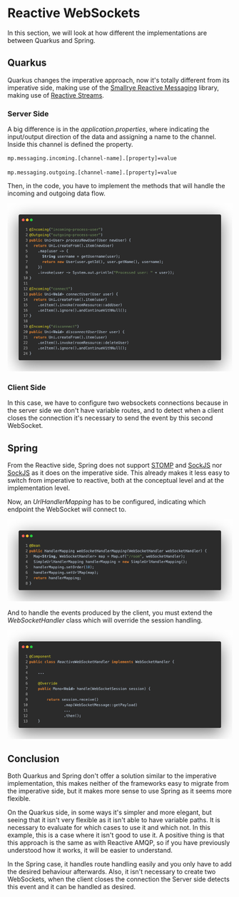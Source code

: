 # Reactive WebSockets

In this section, we will look at how different the implementations are between Quarkus and Spring.

## Quarkus

Quarkus changes the imperative approach, now it's totally different from its imperative side, making use of the [Smallrye Reactive Messaging](https://smallrye.io/smallrye-reactive-messaging/smallrye-reactive-messaging/3.13/index.html) library, making use of [Reactive Streams](https://www.reactive-streams.org/).

### Server Side

A big difference is in the _application.properties_, where indicating the input/output direction of the data and assigning a name to the channel. Inside this channel is defined the property.

```properties
mp.messaging.incoming.[channel-name].[property]=value

mp.messaging.outgoing.[channel-name].[property]=value
```

Then, in the code, you have to implement the methods that will handle the incoming and outgoing data flow.

![Quarkus Server Side](_screenshots/quarkus-server-side.jpeg)

### Client Side

In this case, we have to configure two websockets connections because in the server side we don't have variable routes, and to detect when a client closes the connection it's necessary to send the event by this second WebSocket.

## Spring

From the Reactive side, Spring does not support [STOMP](https://stomp.github.io/stomp-specification-1.2.html#Abstract) and [SockJS](https://github.com/sockjs/sockjs-client) nor [SockJS](https://github.com/sockjs/sockjs-client) as it does on the imperative side. This already makes it less easy to switch from imperative to reactive, both at the conceptual level and at the implementation level.

Now, an _UrlHandlerMapping_ has to be configured, indicating which endpoint the WebSocket will connect to.

![Spring WebSocket Configuration](_screenshots/spring-websocket-configuration.jpeg)

And to handle the events produced by the client, you must extend the _WebSocketHandler_ class which will override the session handling.

![Spring WebSocket Handler](_screenshots/spring-websocket-handler.jpeg)

## Conclusion

Both Quarkus and Spring don't offer a solution similar to the imperative implementation, this makes neither of the frameworks easy to migrate from the imperative side, but it makes more sense to use Spring as it seems more flexible.

On the Quarkus side, in some ways it's simpler and more elegant, but seeing that it isn't very flexible as it isn't able to have variable paths. It is necessary to evaluate for which cases to use it and which not. In this example, this is a case where it isn't good to use it. A positive thing is that this approach is the same as with Reactive AMQP, so if you have previously understood how it works, it will be easier to understand.

In the Spring case, it handles route handling easily and you only have to add the desired behaviour afterwards. Also, it isn't necessary to create two WebSockets, when the client closes the connection the Server side detects this event and it can be handled as desired.